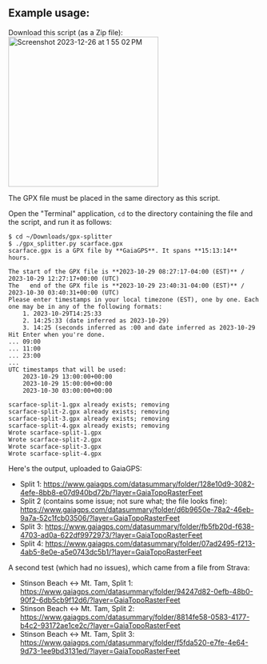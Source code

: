 
## Example usage:

Download this script (as a Zip file):
<img width="300" alt="Screenshot 2023-12-26 at 1 55 02 PM" src="https://github.com/bgwines/gpx-splitter/assets/2442246/2d935179-ae94-453e-b93f-1243c486bb50">

The GPX file must be placed in the same directory as this script.

Open the "Terminal" application, `cd` to the directory containing the file and the script, and run it as follows:

```
$ cd ~/Downloads/gpx-splitter
$ ./gpx_splitter.py scarface.gpx
scarface.gpx is a GPX file by **GaiaGPS**. It spans **15:13:14** hours.

The start of the GPX file is **2023-10-29 08:27:17-04:00 (EST)** / 2023-10-29 12:27:17+00:00 (UTC)
The   end of the GPX file is **2023-10-29 23:40:31-04:00 (EST)** / 2023-10-30 03:40:31+00:00 (UTC)
Please enter timestamps in your local timezone (EST), one by one. Each one may be in any of the following formats:
	1. 2023-10-29T14:25:33
	2. 14:25:33 (date inferred as 2023-10-29)
	3. 14:25 (seconds inferred as :00 and date inferred as 2023-10-29
Hit Enter when you're done.
... 09:00
... 11:00
... 23:00
... 
UTC timestamps that will be used:
	2023-10-29 13:00:00+00:00
	2023-10-29 15:00:00+00:00
	2023-10-30 03:00:00+00:00

scarface-split-1.gpx already exists; removing
scarface-split-2.gpx already exists; removing
scarface-split-3.gpx already exists; removing
scarface-split-4.gpx already exists; removing
Wrote scarface-split-1.gpx
Wrote scarface-split-2.gpx
Wrote scarface-split-3.gpx
Wrote scarface-split-4.gpx
```

Here's the output, uploaded to GaiaGPS:
* Split 1: https://www.gaiagps.com/datasummary/folder/128e10d9-3082-4efe-8bb8-e07d940bd72b/?layer=GaiaTopoRasterFeet
* Split 2 (contains some issue; not sure what; the file looks fine): https://www.gaiagps.com/datasummary/folder/d6b9650e-78a2-46eb-9a7a-52c1fcb03506/?layer=GaiaTopoRasterFeet
* Split 3: https://www.gaiagps.com/datasummary/folder/fb5fb20d-f638-4703-ad0a-622df9972973/?layer=GaiaTopoRasterFeet
* Split 4: https://www.gaiagps.com/datasummary/folder/07ad2495-f213-4ab5-8e0e-a5e0743dc5b1/?layer=GaiaTopoRasterFeet

A second test (which had no issues), which came from a file from Strava:
* Stinson Beach <-> Mt. Tam, Split 1: https://www.gaiagps.com/datasummary/folder/94247d82-0efb-48b0-90f2-6db5cb9f12d6/?layer=GaiaTopoRasterFeet
* Stinson Beach <-> Mt. Tam, Split 2: https://www.gaiagps.com/datasummary/folder/8814fe58-0583-4177-b4c2-93172ae1ce2c/?layer=GaiaTopoRasterFeet
* Stinson Beach <-> Mt. Tam, Split 3: https://www.gaiagps.com/datasummary/folder/f5fda520-e7fe-4e64-9d73-1ee9bd3131ed/?layer=GaiaTopoRasterFeet

